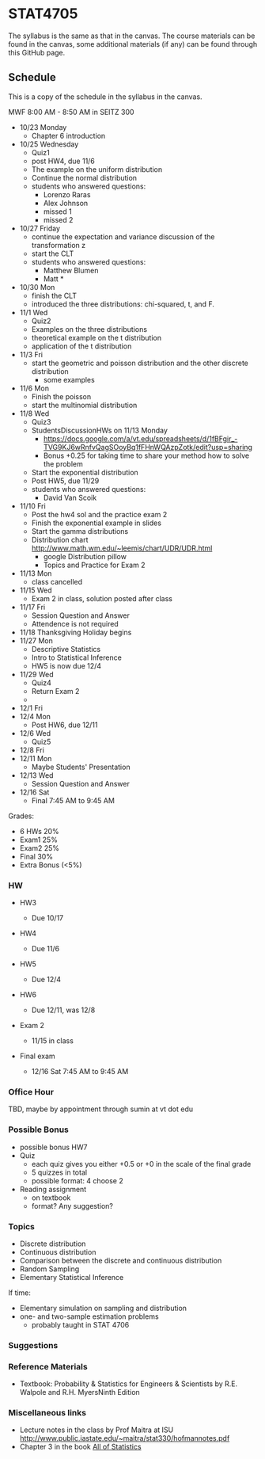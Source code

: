 # STAT4705

The syllabus is the same as that in the canvas. The course materials can be found in the canvas, some additional materials (if any) can be found through this GitHub page.

## Schedule
This is a copy of the schedule in the syllabus in the canvas.

MWF 8:00 AM - 8:50 AM in SEITZ 300

- 10/23 Monday 
	- Chapter 6 introduction
- 10/25 Wednesday 
	- Quiz1 
	- post HW4, due 11/6
	- The example on the uniform distribution
  - Continue the normal distribution
  - students who answered questions:
    - Lorenzo Raras
    - Alex Johnson
    - missed 1
    - missed 2
- 10/27 Friday
  - continue the expectation and variance discussion of the transformation z
  - start the CLT
  - students who answered questions:
	- Matthew Blumen
	- Matt *
- 10/30 Mon
	- finish the CLT
	- introduced the three distributions: chi-squared, t, and F.
- 11/1 Wed 
	- Quiz2
	- Examples on the three distributions
	- theoretical example on the t distribution
	- application of the t distribution
- 11/3 Fri
  - start the geometric and poisson distribution and the other discrete distribution
	- some examples
- 11/6 Mon
  - Finish the poisson
  - start the multinomial distribution 
- 11/8 Wed
	- Quiz3
	- StudentsDiscussionHWs on 11/13 Monday
	  - https://docs.google.com/a/vt.edu/spreadsheets/d/1fBFgir_-TVG9KJ6wRnfvQagSOoyBq1fFHnWQAzpZotk/edit?usp=sharing
	  - Bonus +0.25 for taking time to share your method how to solve the problem
	- Start the exponential distribution
  - Post HW5, due 11/29
  - students who answered questions:
    - David Van Scoik
- 11/10 Fri 
  - Post the hw4 sol and the practice exam 2
  - Finish the exponential example in slides
  - Start the gamma distributions
  - Distribution chart http://www.math.wm.edu/~leemis/chart/UDR/UDR.html
	- google Distribution pillow
	- Topics and Practice for Exam 2
- 11/13 Mon
  - class cancelled
- 11/15 Wed 
	- Exam 2 in class, solution posted after class
- 11/17 Fri
  - Session Question and Answer
  - Attendence is not required
- 11/18 Thanksgiving Holiday begins
- 11/27 Mon
  - Descriptive Statistics
  - Intro to Statistical Inference
  - HW5 is now due 12/4
- 11/29 Wed 
	- Quiz4
	- Return Exam 2
	- 
- 12/1 Fri
- 12/4 Mon
  - Post HW6, due 12/11
- 12/6 Wed 
	- Quiz5
- 12/8 Fri 
- 12/11 Mon 
	- Maybe Students' Presentation
- 12/13 Wed 
	- Session Question and Answer
- 12/16 Sat 
	- Final 7:45 AM to 9:45 AM

Grades: 

- 6 HWs 20%
- Exam1 25%
- Exam2 25%
- Final 30%
- Extra Bonus (<5%)

### HW

- HW3
	- Due 10/17 
- HW4
	- Due 11/6
- HW5
	- Due 12/4
- HW6
	- Due 12/11, was 12/8

- Exam 2 
	- 11/15 in class
- Final exam 
	- 12/16 Sat 7:45 AM to 9:45 AM

### Office Hour

TBD, maybe by appointment through sumin at vt dot edu



### Possible Bonus

- possible bonus HW7
- Quiz
  - each quiz gives you either +0.5 or +0 in the scale of the final grade
  - 5 quizzes in total
  - possible format: 4 choose 2
- Reading assignment 
  - on textbook
  - format? Any suggestion?

### Topics

- Discrete distribution
- Continuous distribution
- Comparison between the discrete and continuous distribution
- Random Sampling
- Elementary Statistical Inference

If time:

- Elementary simulation on sampling and distribution
- one- and two-sample estimation problems
	- probably taught in STAT 4706

### Suggestions


### Reference Materials

- Textbook: Probability & Statistics for Engineers & Scientists by  R.E. Walpole and R.H. MyersNinth Edition

### Miscellaneous links

- Lecture notes in the class by Prof Maitra at ISU http://www.public.iastate.edu/~maitra/stat330/hofmannotes.pdf
- Chapter 3 in the book [All of Statistics](http://www.ic.unicamp.br/~wainer/cursos/1s2013/ml/livro.pdf)
 

